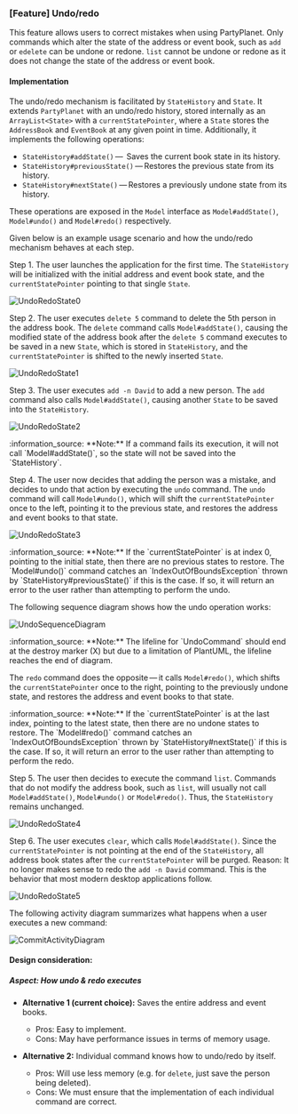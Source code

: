 ### [Feature] Undo/redo

This feature allows users to correct mistakes when using PartyPlanet. Only commands which alter the state of the address or event book, such as `add` or `edelete` can be undone or redone. `list` cannot be undone or redone as it does not change the state of the address or event book.

#### Implementation

The undo/redo mechanism is facilitated by `StateHistory` and `State`. It extends `PartyPlanet` with an undo/redo history, stored internally as an `ArrayList<State>` with a `currentStatePointer`, where a `State` stores the `AddressBook` and `EventBook` at any given point in time. Additionally, it implements the following operations:

* `StateHistory#addState()` —  Saves the current book state in its history.
* `StateHistory#previousState()` — Restores the previous state from its history.
* `StateHistory#nextState()` — Restores a previously undone state from its history.

These operations are exposed in the `Model` interface as `Model#addState()`, `Model#undo()` and `Model#redo()` respectively.

Given below is an example usage scenario and how the undo/redo mechanism behaves at each step.

Step 1. The user launches the application for the first time. The `StateHistory` will be initialized with the initial address and event book state, and the `currentStatePointer` pointing to that single `State`.

![UndoRedoState0](images/UndoRedoState0.png)

Step 2. The user executes `delete 5` command to delete the 5th person in the address book. The `delete` command calls `Model#addState()`, causing the modified state of the address book after the `delete 5` command executes to be saved in a new `State`, which is stored in `StateHistory`, and the `currentStatePointer` is shifted to the newly inserted `State`.

![UndoRedoState1](images/UndoRedoState1.png)

Step 3. The user executes `add -n David` to add a new person. The `add` command also calls `Model#addState()`, causing another `State` to be saved into the `StateHistory`.

![UndoRedoState2](images/UndoRedoState2.png)

<div markdown="span" class="alert alert-info">:information_source: **Note:** If a command fails its execution, it will not call `Model#addState()`, so the state will not be saved into the `StateHistory`.

</div>

Step 4. The user now decides that adding the person was a mistake, and decides to undo that action by executing the `undo` command. The `undo` command will call `Model#undo()`, which will shift the `currentStatePointer` once to the left, pointing it to the previous state, and restores the address and event books to that state.

![UndoRedoState3](images/UndoRedoState3.png)

<div markdown="span" class="alert alert-info">:information_source: **Note:** If the `currentStatePointer` is at index 0, pointing to the initial state, then there are no previous states to restore. The `Model#undo()` command catches an `IndexOutOfBoundsException` thrown by `StateHistory#previousState()` if this is the case. If so, it will return an error to the user rather than attempting to perform the undo.

</div>

The following sequence diagram shows how the undo operation works:

![UndoSequenceDiagram](images/UndoSequenceDiagram.png)

<div markdown="span" class="alert alert-info">:information_source: **Note:** The lifeline for `UndoCommand` should end at the destroy marker (X) but due to a limitation of PlantUML, the lifeline reaches the end of diagram.

</div>

The `redo` command does the opposite — it calls `Model#redo()`, which shifts the `currentStatePointer` once to the right, pointing to the previously undone state, and restores the address and event books to that state.

<div markdown="span" class="alert alert-info">:information_source: **Note:** If the `currentStatePointer` is at the last index, pointing to the latest state, then there are no undone states to restore. The `Model#redo()` command catches an `IndexOutOfBoundsException` thrown by `StateHistory#nextState()` if this is the case. If so, it will return an error to the user rather than attempting to perform the redo.

</div>

Step 5. The user then decides to execute the command `list`. Commands that do not modify the address book, such as `list`, will usually not call `Model#addState()`, `Model#undo()` or `Model#redo()`. Thus, the `StateHistory` remains unchanged.

![UndoRedoState4](images/UndoRedoState4.png)

Step 6. The user executes `clear`, which calls `Model#addState()`. Since the `currentStatePointer` is not pointing at the end of the `StateHistory`, all address book states after the `currentStatePointer` will be purged. Reason: It no longer makes sense to redo the `add -n David` command. This is the behavior that most modern desktop applications follow.

![UndoRedoState5](images/UndoRedoState5.png)

The following activity diagram summarizes what happens when a user executes a new command:

![CommitActivityDiagram](images/AddStateActivityDiagram.png)

#### Design consideration:

##### Aspect: How undo & redo executes

* **Alternative 1 (current choice):** Saves the entire address and event books.
  * Pros: Easy to implement.
  * Cons: May have performance issues in terms of memory usage.

* **Alternative 2:** Individual command knows how to undo/redo by
  itself.
  * Pros: Will use less memory (e.g. for `delete`, just save the person being deleted).
  * Cons: We must ensure that the implementation of each individual command are correct.
